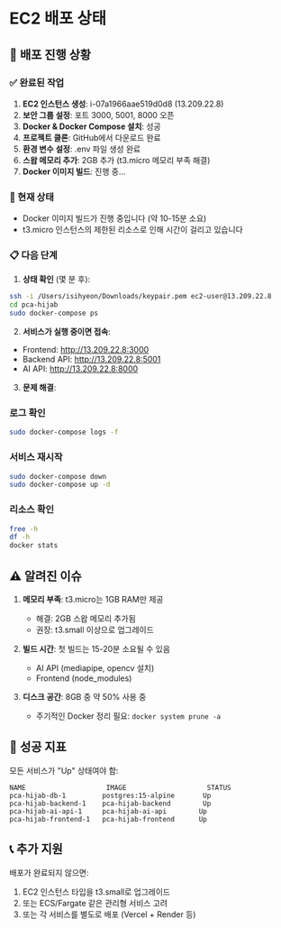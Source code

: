 # EC2 배포 상태

## 🚀 배포 진행 상황

### ✅ 완료된 작업
1. **EC2 인스턴스 생성**: i-07a1966aae519d0d8 (13.209.22.8)
2. **보안 그룹 설정**: 포트 3000, 5001, 8000 오픈
3. **Docker & Docker Compose 설치**: 성공
4. **프로젝트 클론**: GitHub에서 다운로드 완료
5. **환경 변수 설정**: .env 파일 생성 완료
6. **스왑 메모리 추가**: 2GB 추가 (t3.micro 메모리 부족 해결)
7. **Docker 이미지 빌드**: 진행 중...

### 🔄 현재 상태
- Docker 이미지 빌드가 진행 중입니다 (약 10-15분 소요)
- t3.micro 인스턴스의 제한된 리소스로 인해 시간이 걸리고 있습니다

### 📋 다음 단계

1. **상태 확인** (몇 분 후):
```bash
ssh -i /Users/isihyeon/Downloads/keypair.pem ec2-user@13.209.22.8
cd pca-hijab
sudo docker-compose ps
```

2. **서비스가 실행 중이면 접속**:
- Frontend: http://13.209.22.8:3000
- Backend API: http://13.209.22.8:5001
- AI API: http://13.209.22.8:8000

3. **문제 해결**:

### 로그 확인
```bash
sudo docker-compose logs -f
```

### 서비스 재시작
```bash
sudo docker-compose down
sudo docker-compose up -d
```

### 리소스 확인
```bash
free -h
df -h
docker stats
```

## ⚠️ 알려진 이슈

1. **메모리 부족**: t3.micro는 1GB RAM만 제공
   - 해결: 2GB 스왑 메모리 추가됨
   - 권장: t3.small 이상으로 업그레이드

2. **빌드 시간**: 첫 빌드는 15-20분 소요될 수 있음
   - AI API (mediapipe, opencv 설치)
   - Frontend (node_modules)

3. **디스크 공간**: 8GB 중 약 50% 사용 중
   - 주기적인 Docker 정리 필요: `docker system prune -a`

## 🎯 성공 지표

모든 서비스가 "Up" 상태여야 함:
```
NAME                    IMAGE                    STATUS
pca-hijab-db-1         postgres:15-alpine       Up
pca-hijab-backend-1    pca-hijab-backend        Up
pca-hijab-ai-api-1     pca-hijab-ai-api        Up
pca-hijab-frontend-1   pca-hijab-frontend      Up
```

## 📞 추가 지원

배포가 완료되지 않으면:
1. EC2 인스턴스 타입을 t3.small로 업그레이드
2. 또는 ECS/Fargate 같은 관리형 서비스 고려
3. 또는 각 서비스를 별도로 배포 (Vercel + Render 등)